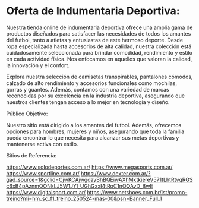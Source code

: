 <h1>Oferta de Indumentaria Deportiva:</h1>

Nuestra tienda online de indumentaria deportiva ofrece una amplia gama de productos diseñados para satisfacer las necesidades de todos los amantes del futbol, tanto a atletas y entusiastas de este hermoso deporte. Desde ropa especializada hasta accesorios de alta calidad, nuestra colección está cuidadosamente seleccionada para brindar comodidad, rendimiento y estilo en cada actividad física.
Nos enfocamos en aquellos que valoran la calidad, la innovación y el confort.

Explora nuestra selección de camisetas transpirables, pantalones cómodos, calzado de alto rendimiento y accesorios funcionales como mochilas, gorras y guantes. Además, contamos con una variedad de marcas reconocidas por su excelencia en la industria deportiva, asegurando que nuestros clientes tengan acceso a lo mejor en tecnología y diseño.

Público Objetivo:

Nuestro sitio está dirigido a los amantes del futbol. Además, ofrecemos opciones para hombres, mujeres y niños, asegurando que toda la familia pueda encontrar lo que necesita para alcanzar sus metas deportivas y mantenerse activa con estilo.

Sitios de Referencia:

https://www.solodeportes.com.ar/
https://www.megasports.com.ar/
https://www.sportline.com.ar/
https://www.dexter.com.ar/?gad_source=1&gclid=CjwKCAjwgdayBhBQEiwAXhMxtkiereV571tLhtRtvqRGSc6xB4pAznmQONkLJ5W1JYI_UGhGxxI4tRoC1nQQAvD_BwE
https://www.digitalsport.com.ar/
https://www.netshoes.com.br/lst/promo-treino?mi=hm_sc_f1_treino_250524-mas-00&psn=Banner_Full_1
